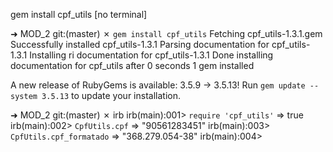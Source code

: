 gem install cpf_utils [no terminal]

➜  MOD_2 git:(master) ✗ `gem install cpf_utils`
Fetching cpf_utils-1.3.1.gem
Successfully installed cpf_utils-1.3.1
Parsing documentation for cpf_utils-1.3.1
Installing ri documentation for cpf_utils-1.3.1
Done installing documentation for cpf_utils after 0 seconds
1 gem installed

A new release of RubyGems is available: 3.5.9 → 3.5.13!
Run `gem update --system 3.5.13` to update your installation.

➜  MOD_2 git:(master) ✗ irb
irb(main):001> `require 'cpf_utils'`
=> true
irb(main):002> `CpfUtils.cpf`
=> "90561283451"
irb(main):003> `CpfUtils.cpf_formatado`
=> "368.279.054-38"
irb(main):004> 
